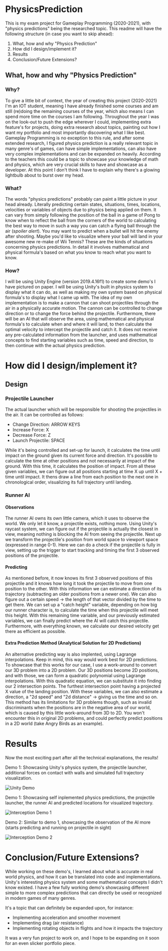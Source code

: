 # PhysicsPrediction
This is my exam project for Gameplay Programming (2020-2021), with "physics predictions" being the researched topic.
This readme will have the following structure (in case you want to skip ahead): 

1. What, how and why "Physics Prediction"
2. How did I design/implement it?
3. Results
4. Conclusion/Future Extensions? 

## What, how and why "Physics Prediction"
### Why?
To give a little bit of context, the year of creating this project (2020-2021) I'm an IOT student, meaning I have already finished some courses and am still (re)doing the remaining courses of the year, which also means I can spend more time on the courses I am following. Throughout the year I was on the look-out to push the edge wherever I could, implementing extra feature's for projects, doing extra research about topics, painting out how I want my portfolio and most importantly discovering what I like best. Gameplay Programming is no exception to this rule, and after some extended research, I figured physics prediction is a really relevant topic in many genre's of games, can have simple implementations, can also have very complex implementations and can be expanded on heavily. According to the teachers this could be a topic to showcase your knowledge of math and physics, which are very crucial skills to have and showcase as a developer. At this point I don't think I have to explain why there's a glowing lightbulb about to burst over my head.

### What?
The words "physics predictions" probably can paint a little picture in your head already. Literally predicting certain states, situations, times, locations, velocities or variables of objects due to physics being applied on them. It can vary from simply following the position of the ball in a game of Pong to know when to reflect the ball from the corners of the world to calculating the best way to move in such a way you can catch a flying ball through the air (*spoiler alert*). You may want to predict when a bullet will hit the enemy after shooting. Maybe you'd like to visualize where your ball will land in your awesome new re-make of Wii Tennis? These are the kinds of situations concerning physics predictions. In detail it involves mathematical and physical formula's based on what you know to reach what you want to know.

### How? 
I will be using Unity Engine (version 2019.4.16f1) to create some demo's I have pictured on paper. I will be using Unity's built in physics system to display what it can do, as well as making my own system based on physical formula's to display what I came up with. The idea of my own implementation is to make a cannon that can shoot projectiles through the air in a physically accurate motion. The cannon can be controlled to change direction or to change the force behind the projectile. Furthermore, there will be an AI that will observe the area, using mathematical and physical formula's to calculate when and where it will land, to then calculate the optimal velocity to intercept the projectile and catch it. It does not receive any pre-calculated information from the launcher, and uses mathematical concepts to find starting variables such as time, speed and direction, to then continue with the actual physics prediction.

# How did I design/implement it?
## Design
### Projectile Launcher
The actual launcher which will be responsible for shooting the projectiles in the air. It can be controlled as follows:

* Change Direction: ARROW KEYS
* Increase Force: X
* Decrease Force: Z
* Launch Projectile: SPACE

While it's being controlled and set-up for launch, it calculates the time until impact on the ground given its current force and direction. It's possible to calculate the time at other positions and not necessarily at impact of the ground. With this time, it calculates the position of impact. From all these given variables, we can figure out all positions starting at time X up until X + time until impact. It thens draw a line from each position to the next one in chronological order, visualizing its full trajectory until landing.

### Runner AI
#### Observations
The runner AI owns its own little camera, which it uses to observe the world. We only let it know, a projectile exists, nothing more. Using Unity's raycast system, we can figure out if the projectile is actually the closest in view, meaning nothing is blocking the AI from seeing the projectile. Next up we transform the projectile's position from world space to viewport space (expressed in range 0-1). Here we can do a check if the projectile is fully in view, setting up the trigger to start tracking and timing the first 3 observed positions of the projectile.

#### Predicting 
As mentioned before, it now knows its first 3 observed positions of this projectile and it knows how long it took the projectile to move from one position to the other. With this information we can estimate a direction of its trajectory (subtracting an older positions from a newer one). We can also figure out a certain speed -> the length of that vector divided by the time to get there. We can set up a "catch height" variable, depending on how big our runner character is, to calculate the time when this projectile will meet this height. With this remaining time variable, and our previously estimated variables, we can finally predict where the AI will catch this projectile. Furthermore, with everything known, we calculate our desired velocity get there as efficient as possible.

#### Extra Prediction Method (Analytical Solution for 2D Predictions)
An alternative predicting way is also implented, using Lagrange interpolations. Keep in mind, this way would work best for 2D predictions. To showcase that this works for our case, I use a work-around to convert our 3D problem into a 2D problem. Our 3D positions become 2D positions, and with those, we can form a quadratic polynomial using Lagrange interpolations. With this quadratic equation, we can substitute it into finding our 2 intersection points. The furthest intersection point having a projected X value of the landing position. With these variables, we can also estimate a direction, a "2d speed" and "2d distance" -> giving us the time and so on. This method has its limitations for 3D problems though, such as invalid discriminants when the positions are in the negative area of our world, which is caused by this little work-around from 3D to 2D. You won't encounter this in original 2D problems, and could perfectly predict positions in a 2D world (take Angry Birds as an example). 

# Results
Now the most exciting part after all the technical explanations, the results!

Demo 1: Showcasing Unity's physics system, the projectile launcher, additional forces on contact with walls and simulated full trajectory visualization.

![Unity Demo](/ImagesReadme/UnityDemoGif.gif)

Demo 1: Showcasing self inplemented physics predictions, the projectile launcher, the runner AI and predicted locations for visualized trajectory. 

![Interception Demo 1](/ImagesReadme/RunnerDemo1Gif.gif)

Demo 2: Similar to demo 1, showcasing the observation of the AI more (starts predicting and running on projectile in sight)

![Interception Demo 2](/ImagesReadme/RunnerDemo2Gif.gif)

# Conclusion/Future Extensions?
While working on these demo's, I learned about what is accurate in real world physics, and how it can be translated into code and implementations. Unity's interesting physics system and some mathematical concepts I didn't know existed. I have a few fully working demo's showcasing different simple to more complex predictions that can directly be used or recognized in modern games of many genres. 

It's a topic that can definitely be expanded upon, for instance:
* Implementing acceleration and smoother movement
* Implementing drag (air resistance)
* Implementing rotating objects in flights and how it impacts the trajectory

It was a very fun project to work on, and I hope to be expanding on it soon for an even slicker portfolio piece.

